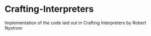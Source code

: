 # Crafting-Interpreters
Implementation of the code laid out in Crafting Interpreters by Robert Nystrom
